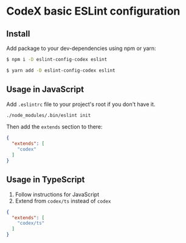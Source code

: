 # CodeX basic ESLint configuration

## Install

Add package to your dev-dependencies using npm or yarn:

```bash
$ npm i -D eslint-config-codex eslint

$ yarn add -D eslint-config-codex eslint
```

## Usage in JavaScript

Add `.eslintrc` file to your project's root if you don't have it.

```bash
./node_modules/.bin/eslint init
```

Then add the `extends` section to there:

```json
{
  "extends": [
    "codex"
  ]
}
```

## Usage in TypeScript

1. Follow instructions for JavaScript
2. Extend from `codex/ts` instead of `codex`

```json
{
  "extends": [
    "codex/ts"
  ]
}
```
